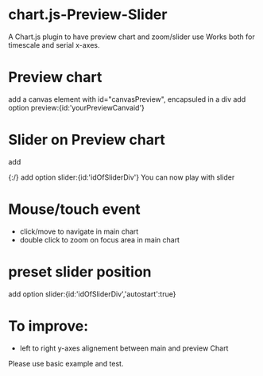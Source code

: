 # chart.js-Preview-Slider
A Chart.js plugin to have preview chart and zoom/slider use
Works both for timescale and serial x-axes.

# Preview chart
add a canvas element with id="canvasPreview", encapsuled in a div
add option preview:{id:'yourPreviewCanvaid'}

# Slider on Preview chart
add
<html>

  </div> 
		<div id="slider">
	</div>

{:/}
add option slider:{id:'idOfSliderDiv'}
You can now play with slider

# Mouse/touch event 
- click/move to navigate in main chart 
- double click to zoom on focus area in main chart 

# preset slider position
add option slider:{id:'idOfSliderDiv','autostart':true}

# To improve:
- left to right y-axes alignement between main and preview Chart

Please use basic example and test.

